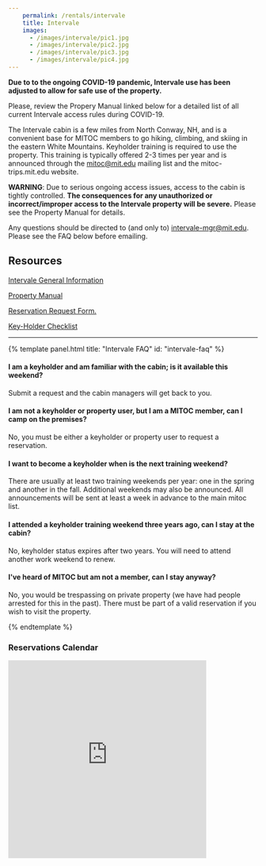 ```yaml
---
    permalink: /rentals/intervale
    title: Intervale
    images:
      - /images/intervale/pic1.jpg
      - /images/intervale/pic2.jpg
      - /images/intervale/pic3.jpg
      - /images/intervale/pic4.jpg
---
```


**Due to to the ongoing COVID-19 pandemic, Intervale use has been adjusted to allow for safe use of the property.**

Please, review the Propery Manual linked below for a detailed list of all
current Intervale access rules during COVID-19.

The Intervale cabin is a few miles from North Conway, NH, and is a convenient base for MITOC members to go hiking, climbing, and skiing in the eastern White Mountains. Keyholder training is required to use the property. This training is typically offered 2-3 times per year and is announced through the mitoc@mit.edu mailing list and the mitoc-trips.mit.edu website.

**WARNING**: Due to serious ongoing access issues, access to the cabin is tightly controlled. **The consequences for any unauthorized or incorrect/improper access to the Intervale property will be severe.** Please see the Property Manual for details.

Any questions should be directed to (and only to) intervale-mgr@mit.edu. Please see the FAQ below before emailing.

## Resources

[Intervale General Information](/rentals/intervale-general)

[Property Manual](/rentals/intervale-manual)

[Reservation Request Form.](https://goo.gl/forms/mw87HujKgeDa6IHF3)

[Key-Holder Checklist](https://docs.google.com/document/d/1olLBxupFCJXJ_ZkZcpHBeqHmB6bK_mYhD0MV_qtUlLk/edit?usp=sharing)


* * *

{% template panel.html title: "Intervale FAQ" id: "intervale-faq" %}

  #### I am a keyholder and am familiar with the cabin; is it available this weekend?

  Submit a request and the cabin managers will get back to you.

  #### I am not a keyholder or property user, but I am a MITOC member, can I camp on the premises?

  No, you must be either a keyholder or property user to request a reservation.

  #### I want to become a keyholder when is the next training weekend?

  There are usually at least two training weekends per year: one in the spring and another in the fall. Additional weekends may also be announced. All announcements will be sent at least a week in advance to the main mitoc list.

  #### I attended a keyholder training weekend three years ago, can I stay at the cabin?

  No, keyholder status expires after two years. You will need to attend another work weekend to renew.

  #### I've heard of MITOC but am not a member, can I stay anyway?

  No, you would be trespassing on private property (we have had people arrested for this in the past). There must be part of a valid reservation if you wish to visit the property.

{% endtemplate %}

### Reservations Calendar

<div class="row">
    <div class="col-md-4">
      <div class="embed-responsive embed-responsive-square">
        <iframe src="https://calendar.google.com/calendar/embed?showTitle=0&amp;showNav=0&amp;showPrint=0&amp;showCalendars=0&amp;mode=AGENDA&amp;height=400&amp;wkst=1&amp;bgcolor=%23FFFFFF&amp;src=03qna0288hjuolh6tnb0cjifpo%40group.calendar.google.com&amp;color=%23AB8B00&amp;ctz=America%2FNew_York" style="border-width:0" width="400" height="400" frameborder="0" scrolling="no"></iframe>
      </div>
    </div>
</div>
